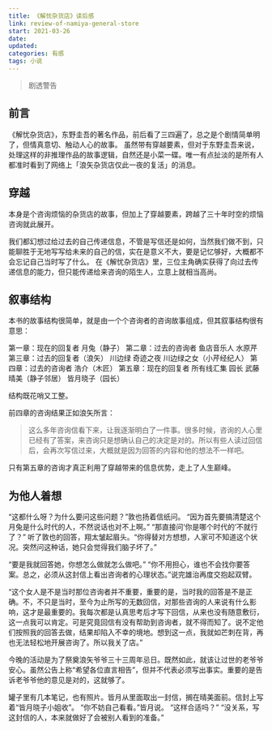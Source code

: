 ```yaml
---
title: 《解忧杂货店》读后感
link: review-of-namiya-general-store
start: 2021-03-26
date: 
updated: 
categories: 有感
tags: 小说
---
```


> 剧透警告

<!-- more -->

## 前言

《解忧杂货店》，东野圭吾的著名作品，前后看了三四遍了，总之是个剧情简单明了，但情真意切、触动人心的故事。
虽然带有穿越要素，但对于东野圭吾来说，处理这样的非推理作品的故事逻辑，自然还是小菜一碟。唯一有点扯淡的是所有人都准时看到了网络上「浪矢杂货店仅此一夜的复活」的消息。

## 穿越

本身是个咨询烦恼的杂货店的故事，但加上了穿越要素，跨越了三十年时空的烦恼咨询就此展开。

我们都幻想过给过去的自己传递信息，不管是写信还是如何，当然我们做不到，只能聊胜于无地写写给未来的自己的信，实在是意义不大，要是记忆够好，大概都不会忘记自己当时写了什么。
在《解忧杂货店》里，三位主角确实获得了向过去传递信息的能力，但只能传递给来咨询的陌生人，立意上就相当高尚。

## 叙事结构

本书的故事结构很简单，就是由一个个咨询者的咨询故事组成，但其叙事结构很有意思：

第一章：现在的回复者 月兔（静子）
第二章：过去的咨询者 鱼店音乐人 水原芹
第三章：过去的回复者（浪矢） 川边绿 奇迹之夜 川边绿之女（小芹经纪人）
第四章：过去的咨询者 浩介（木匠）
第五章：现在的回复者 所有线汇集 园长 武藤晴美（静子邻居） 皆月晓子（园长）

结构既花哨又工整。

前四章的咨询结果正如浪矢所言：

> 这么多年咨询信看下来，让我逐渐明白了一件事。很多时候，咨询的人心里已经有了答案，来咨询只是想确认自己的决定是对的。所以有些人读过回信后，会再次写信过来，大概就是因为回答的内容和他的想法不一样吧。

只有第五章的咨询才真正利用了穿越带来的信息优势，走上了人生巅峰。

## 为他人着想

“这都什么呀？为什么要问这些问题？”敦也扬着信纸问。
“因为首先要搞清楚这个月兔是什么时代的人，不然说话也对不上啊。”
“那直接问‘你是哪个时代的’不就行了？”
听了敦也的回答，翔太皱起眉头。“你得替对方想想，人家可不知道这个状况。突然问这种话，她只会觉得我们脑子坏了。”

“要是我就回答她，你想怎么做就怎么做吧。”
“你不用担心，谁也不会找你要答案。总之，必须从这封信上看出咨询者的心理状态。”说完雄治再度交抱起双臂。

“这个女人是不是当时那位咨询者并不重要，重要的是，当时我的回答是不是正确。不，不只是当时，至今为止所写的无数回信，对那些咨询的人来说有什么影响，这才是最重要的。我每次都是认真思考后才写下回信，从来也没有随意敷衍，这一点我可以肯定。可是究竟回信有没有帮助到咨询者，就不得而知了。说不定他们按照我的回答去做，结果却陷入不幸的境地。想到这一点，我就如芒刺在背，再也无法轻松地开展咨询了。所以我关了店。”

今晚的活动是为了祭奠浪矢爷爷三十三周年忌日。既然如此，就该让过世的老爷爷安心。虽然公告上称“希望各位直言相告”，但并不代表必须写出事实。重要的是告诉老爷爷他的意见是对的，这就够了。

罐子里有几本笔记，也有照片。皆月从里面取出一封信，搁在晴美面前。信封上写着“皆月晓子小姐收”。
“你不妨自己看看。”皆月说。
“这样合适吗？”
“没关系，写这封信的人，本来就做好了会被别人看到的准备。”
